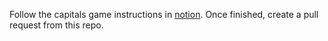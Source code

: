Follow the capitals game instructions in [notion](https://peat-sparrow-54f.notion.site/State-Capitals-Lab-86cbed500ba2436780edfc95709c3f91). Once finished, create a pull request from this repo.